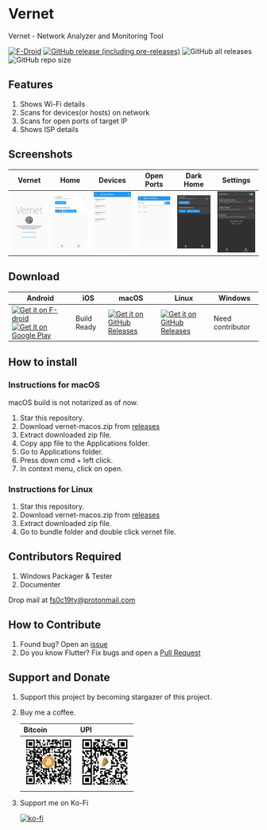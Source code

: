 # Vernet

Vernet - Network Analyzer and Monitoring Tool

[![F-Droid](https://img.shields.io/f-droid/v/org.fsociety.vernet)](https://f-droid.org/packages/org.fsociety.vernet)
[![GitHub release (including pre-releases)](https://img.shields.io/github/v/release/git-elliot/vernet?include_prereleases)](https://github.com/git-elliot/vernet/releases/latest)
![GitHub all releases](https://img.shields.io/github/downloads/git-elliot/vernet/total)
![GitHub repo size](https://img.shields.io/github/repo-size/git-elliot/vernet)

## Features

1. Shows Wi-Fi details
2. Scans for devices(or hosts) on network
3. Scans for open ports of target IP
4. Shows ISP details

## Screenshots

|Vernet|Home|Devices|Open Ports|Dark Home|Settings|
|-|-|-|-|-|-|
|<img src="fastlane/metadata/android/en-US/images/phoneScreenshots/1.png" width = "100">|<img src="fastlane/metadata/android/en-US/images/phoneScreenshots/2.png" width = "100">|<img src="fastlane/metadata/android/en-US/images/phoneScreenshots/3.png" width = "100">|<img src="fastlane/metadata/android/en-US/images/phoneScreenshots/5.png" width = "100">|<img src="fastlane/metadata/android/en-US/images/phoneScreenshots/7.png" width = "100">|<img src="fastlane/metadata/android/en-US/images/phoneScreenshots/8.png" width = "100">|

## Download

|   Android | iOS | macOS | Linux | Windows |
|-----------|-----|-------|-------|---------|
|<a href='https://f-droid.org/packages/org.fsociety.vernet'><img alt='Get it on F-droid' src='https://fdroid.gitlab.io/artwork/badge/get-it-on.png'  width="100" /></a><a href='https://play.google.com/store/apps/details?id=org.fsociety.vernet.store'><img alt='Get it on Google Play' src='https://play.google.com/intl/en_us/badges/static/images/badges/en_badge_web_generic.png'  width="100" /></a>| Build Ready |<a href='https://github.com/git-elliot/vernet/releases/latest'><img alt='Get it on GitHub Releases' src='https://i.ibb.co/q0mdc4Z/get-it-on-github.png'  width="100" />|<a href='https://github.com/git-elliot/vernet/releases/latest'><img alt='Get it on GitHub Releases' src='https://i.ibb.co/q0mdc4Z/get-it-on-github.png'  width="100" />| Need contributor |

## How to install

### Instructions for macOS

macOS build is not notarized as of now.

1. Star this repository.
2. Download vernet-macos.zip from [releases](https://github.com/git-elliot/vernet/releases/latest)
3. Extract downloaded zip file.
4. Copy app file to the Applications folder.
5. Go to Applications folder.
6. Press down cmd + left click.
7. In context menu, click on open.

### Instructions for Linux

1. Star this repository.
2. Download vernet-macos.zip from [releases](https://github.com/git-elliot/vernet/releases/latest)
3. Extract downloaded zip file.
4. Go to bundle folder and double click vernet file.

## Contributors Required

1. Windows Packager & Tester
2. Documenter

Drop mail at fs0c19ty@protonmail.com

## How to Contribute

1. Found bug? Open an [issue](https://github.com/git-elliot/vernet/issues)
2. Do you know Flutter? Fix bugs and open a [Pull Request](https://github.com/git-elliot/vernet/pulls)

## Support and Donate

1. Support this project by becoming stargazer of this project.
2. Buy me a coffee.

    |   Bitcoin |   UPI |
    |-----------|-------|
    |<img src="donation/bitcoin_qr.png" width = "100">|<img src="donation/bhim_upi_qr.png" width = "100">

3. Support me on Ko-Fi

    [![ko-fi](https://ko-fi.com/img/githubbutton_sm.svg)](https://ko-fi.com/fs0c13ty)